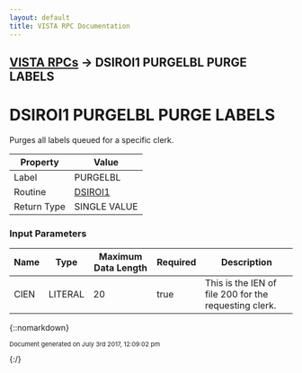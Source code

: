```yaml
---
layout: default
title: VISTA RPC Documentation
---
```


## [VISTA RPCs](TableOfContents) &#8594; DSIROI1 PURGELBL PURGE LABELS
# DSIROI1 PURGELBL PURGE LABELS

Purges all labels queued for a specific clerk.

Property | Value
--- | ---
Label | PURGELBL
Routine | [DSIROI1](http://code.osehra.org/dox/Routine_DSIROI1_source.html)
Return Type | SINGLE VALUE


### Input Parameters

Name | Type | Maximum Data Length | Required | Description
--- | --- | --- | --- | ---
CIEN | LITERAL | 20 | true | This is the IEN of file 200 for the requesting clerk.



{::nomarkdown} <br/><p style="font-size: 11px">Document generated on July 3rd 2017, 12:09:02 pm</p>{:/}